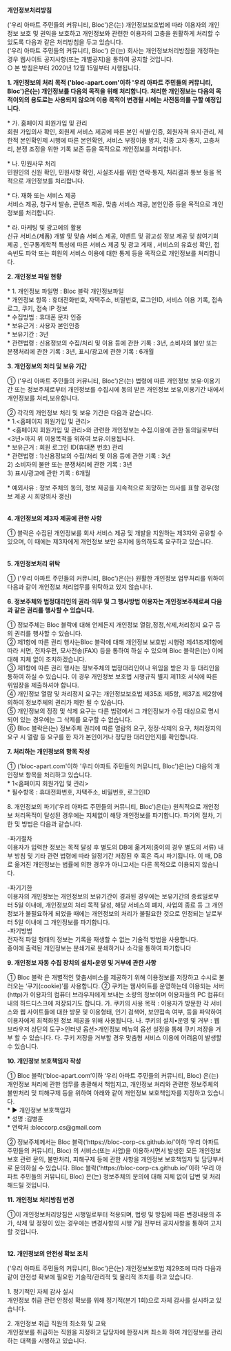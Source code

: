 <p><strong>개인정보처리방침</strong></p>
<p>('우리 아파트 주민들의 커뮤니티, Bloc')은(는) 개인정보보호법에 따라 이용자의 개인정보 보호 및 권익을 보호하고 개인정보와 관련한 이용자의 고충을 원활하게 처리할 수 있도록 다음과 같은 처리방침을 두고 있습니다.<br />('우리 아파트 주민들의 커뮤니티, Bloc')&nbsp;은(는) 회사는 개인정보처리방침을 개정하는 경우 웹사이트 공지사항(또는 개별공지)을 통하여 공지할 것입니다.<br />○ 본 방침은부터&nbsp;2020년&nbsp;12월&nbsp;15일부터 시행됩니다.</p>
<p><strong>1. 개인정보의 처리 목적&nbsp;('bloc-apart.com'이하 '우리 아파트 주민들의 커뮤니티, Bloc')은(는) 개인정보를 다음의 목적을 위해 처리합니다. 처리한 개인정보는 다음의 목적이외의 용도로는 사용되지 않으며 이용 목적이 변경될 시에는 사전동의를 구할 예정입니다.</strong></p>
<p>* 가. 홈페이지 회원가입 및 관리<br />회원 가입의사 확인, 회원제 서비스 제공에 따른 본인 식별&middot;인증, 회원자격 유지&middot;관리, 제한적 본인확인제 시행에 따른 본인확인, 서비스 부정이용 방지, 각종 고지&middot;통지, 고충처리, 분쟁 조정을 위한 기록 보존 등을 목적으로 개인정보를 처리합니다.</p>
<p>* 나. 민원사무 처리<br />민원인의 신원 확인, 민원사항 확인, 사실조사를 위한 연락&middot;통지, 처리결과 통보 등을 목적으로 개인정보를 처리합니다.</p>
<p>* 다. 재화 또는 서비스 제공<br />서비스 제공, 청구서 발송, 콘텐츠 제공, 맞춤 서비스 제공, 본인인증 등을 목적으로 개인정보를 처리합니다.</p>
<p>* 라. 마케팅 및 광고에의 활용<br />신규 서비스(제품) 개발 및 맞춤 서비스 제공, 이벤트 및 광고성 정보 제공 및 참여기회 제공 , 인구통계학적 특성에 따른 서비스 제공 및 광고 게재 , 서비스의 유효성 확인, 접속빈도 파악 또는 회원의 서비스 이용에 대한 통계 등을 목적으로 개인정보를 처리합니다.</p>
<p><strong>2. 개인정보 파일 현황</strong></p>
<p>* 1. 개인정보 파일명 : Bloc 블락 개인정보파일<br />* 개인정보 항목 : 휴대전화번호, 자택주소, 비밀번호, 로그인ID, 서비스 이용 기록, 접속 로그, 쿠키, 접속 IP 정보<br />* 수집방법 : 휴대폰 문자 인증<br />* 보유근거 : 사용자 본인인증<br />* 보유기간 : 3년<br />* 관련법령 : 신용정보의 수집/처리 및 이용 등에 관한 기록 : 3년, 소비자의 불만 또는 분쟁처리에 관한 기록 : 3년, 표시/광고에 관한 기록 : 6개월</p>
<p><strong>3. 개인정보의 처리 및 보유 기간</strong></p>
<p>①&nbsp;('우리 아파트 주민들의 커뮤니티, Bloc')은(는) 법령에 따른 개인정보 보유&middot;이용기간 또는 정보주체로부터 개인정보를 수집시에 동의 받은 개인정보 보유,이용기간 내에서 개인정보를 처리,보유합니다.</p>
<p>② 각각의 개인정보 처리 및 보유 기간은 다음과 같습니다.<br />* 1.&lt;홈페이지 회원가입 및 관리&gt;<br />* &lt;홈페이지 회원가입 및 관리&gt;와 관련한 개인정보는 수집.이용에 관한 동의일로부터&lt;3년&gt;까지 위 이용목적을 위하여 보유.이용됩니다.<br />* 보유근거 : 회원 로그인 ID(휴대폰 번호) 관리<br />* 관련법령 : 1)신용정보의 수집/처리 및 이용 등에 관한 기록 : 3년<br />2) 소비자의 불만 또는 분쟁처리에 관한 기록 : 3년<br />3) 표시/광고에 관한 기록 : 6개월</p>
<p>* 예외사유 : 정보 주체의 동의, 정보 제공을 지속적으로 희망하는 의사를 표할 경우(정보 제공 시 희망의사 갱신)</p>
<p><br /><strong>4. 개인정보의 제3자 제공에 관한 사항</strong></p>
<p>①&nbsp;블락은 수집된 개인정보를 회사 서비스 제공 및 개발을 지원하는 제3자와 공유할 수 있으며, 이 때에는 제3자에게 개인정보 보안 유지에 동의하도록 요구하고 있습니다.</p>
<p><br /><strong>5. 개인정보처리 위탁</strong></p>
<p>①&nbsp;('우리 아파트 주민들의 커뮤니티, Bloc')은(는) 원활한 개인정보 업무처리를 위하여 다음과 같이 개인정보 처리업무를 위탁하고 있지 않습니다.</p>
<p><strong>6. 정보주체와 법정대리인의 권리&middot;의무 및 그 행사방법 이용자는 개인정보주체로써 다음과 같은 권리를 행사할 수 있습니다.</strong></p>
<p>① 정보주체는 Bloc 블락에 대해 언제든지 개인정보 열람,정정,삭제,처리정지 요구 등의 권리를 행사할 수 있습니다.<br />② 제1항에 따른 권리 행사는Bloc 블락에 대해 개인정보 보호법 시행령 제41조제1항에 따라 서면, 전자우편, 모사전송(FAX) 등을 통하여 하실 수 있으며 Bloc 블락은(는) 이에 대해 지체 없이 조치하겠습니다.<br />③ 제1항에 따른 권리 행사는 정보주체의 법정대리인이나 위임을 받은 자 등 대리인을 통하여 하실 수 있습니다. 이 경우 개인정보 보호법 시행규칙 별지 제11호 서식에 따른 위임장을 제출하셔야 합니다.<br />④ 개인정보 열람 및 처리정지 요구는 개인정보보호법 제35조 제5항, 제37조 제2항에 의하여 정보주체의 권리가 제한 될 수 있습니다.<br />⑤ 개인정보의 정정 및 삭제 요구는 다른 법령에서 그 개인정보가 수집 대상으로 명시되어 있는 경우에는 그 삭제를 요구할 수 없습니다.<br />⑥ Bloc 블락은(는) 정보주체 권리에 따른 열람의 요구, 정정&middot;삭제의 요구, 처리정지의 요구 시 열람 등 요구를 한 자가 본인이거나 정당한 대리인인지를 확인합니다.</p>
<p><strong>7. 처리하는 개인정보의 항목 작성</strong></p>
<p>①&nbsp;('bloc-apart.com'이하 '우리 아파트 주민들의 커뮤니티, Bloc')은(는) 다음의 개인정보 항목을 처리하고 있습니다.<br />* 1&lt;홈페이지 회원가입 및 관리&gt;<br />* 필수항목 : 휴대전화번호, 자택주소, 비밀번호, 로그인ID</p>
<p>8. 개인정보의 파기('우리 아파트 주민들의 커뮤니티, Bloc')은(는) 원칙적으로 개인정보 처리목적이 달성된 경우에는 지체없이 해당 개인정보를 파기합니다. 파기의 절차, 기한 및 방법은 다음과 같습니다.</p>
<p>-파기절차<br />이용자가 입력한 정보는 목적 달성 후 별도의 DB에 옮겨져(종이의 경우 별도의 서류) 내부 방침 및 기타 관련 법령에 따라 일정기간 저장된 후 혹은 즉시 파기됩니다. 이 때, DB로 옮겨진 개인정보는 법률에 의한 경우가 아니고서는 다른 목적으로 이용되지 않습니다.</p>
<p>-파기기한<br />이용자의 개인정보는 개인정보의 보유기간이 경과된 경우에는 보유기간의 종료일로부터 5일 이내에, 개인정보의 처리 목적 달성, 해당 서비스의 폐지, 사업의 종료 등 그 개인정보가 불필요하게 되었을 때에는 개인정보의 처리가 불필요한 것으로 인정되는 날로부터 5일 이내에 그 개인정보를 파기합니다.<br />-파기방법<br />전자적 파일 형태의 정보는 기록을 재생할 수 없는 기술적 방법을 사용합니다.<br />종이에 출력된 개인정보는 분쇄기로 분쇄하거나 소각을 통하여 파기합니다</p>
<p><strong>9. 개인정보 자동 수집 장치의 설치&bull;운영 및 거부에 관한 사항</strong></p>
<p>① Bloc 블락 은 개별적인 맞춤서비스를 제공하기 위해 이용정보를 저장하고 수시로 불러오는 &lsquo;쿠기(cookie)&rsquo;를 사용합니다. ② 쿠키는 웹사이트를 운영하는데 이용되는 서버(http)가 이용자의 컴퓨터 브라우저에게 보내는 소량의 정보이며 이용자들의 PC 컴퓨터내의 하드디스크에 저장되기도 합니다. 가. 쿠키의 사용 목적 : 이용자가 방문한 각 서비스와 웹 사이트들에 대한 방문 및 이용형태, 인기 검색어, 보안접속 여부, 등을 파악하여 이용자에게 최적화된 정보 제공을 위해 사용됩니다. 나. 쿠키의 설치&bull;운영 및 거부 : 웹브라우저 상단의 도구&gt;인터넷 옵션&gt;개인정보 메뉴의 옵션 설정을 통해 쿠키 저장을 거부 할 수 있습니다. 다. 쿠키 저장을 거부할 경우 맞춤형 서비스 이용에 어려움이 발생할 수 있습니다.</p>
<p><strong>10. 개인정보 보호책임자 작성</strong></p>
<p>①&nbsp;Bloc 블락(&lsquo;bloc-apart.com&rsquo;이하 &lsquo;우리 아파트 주민들의 커뮤니티, Bloc)&nbsp;은(는) 개인정보 처리에 관한 업무를 총괄해서 책임지고, 개인정보 처리와 관련한 정보주체의 불만처리 및 피해구제 등을 위하여 아래와 같이 개인정보 보호책임자를 지정하고 있습니다.<br />* ▶ 개인정보 보호책임자<br />* 성명 :김병훈<br />* 연락처 :bloccorp.cs@gmail.com</p>
<p>② 정보주체께서는 Bloc 블락(&lsquo;https://bloc-corp-cs.github.io/&rsquo;이하 &lsquo;우리 아파트 주민들의 커뮤니티, Bloc) 의 서비스(또는 사업)을 이용하시면서 발생한 모든 개인정보 보호 관련 문의, 불만처리, 피해구제 등에 관한 사항을 개인정보 보호책임자 및 담당부서로 문의하실 수 있습니다. Bloc 블락(&lsquo;https://bloc-corp-cs.github.io/&rsquo;이하 &lsquo;우리 아파트 주민들의 커뮤니티, Bloc) 은(는) 정보주체의 문의에 대해 지체 없이 답변 및 처리해드릴 것입니다.</p>
<p><strong>11. 개인정보 처리방침 변경</strong></p>
<p>①이 개인정보처리방침은 시행일로부터 적용되며, 법령 및 방침에 따른 변경내용의 추가, 삭제 및 정정이 있는 경우에는 변경사항의 시행 7일 전부터 공지사항을 통하여 고지할 것입니다.</p>
<p><br /><strong>12. 개인정보의 안전성 확보 조치&nbsp;</strong></p>
<p>('우리 아파트 주민들의 커뮤니티, Bloc')은(는) 개인정보보호법 제29조에 따라 다음과 같이 안전성 확보에 필요한 기술적/관리적 및 물리적 조치를 하고 있습니다.</p>
<p>1. 정기적인 자체 감사 실시<br />개인정보 취급 관련 안정성 확보를 위해 정기적(분기 1회)으로 자체 감사를 실시하고 있습니다.</p>
<p>2. 개인정보 취급 직원의 최소화 및 교육<br />개인정보를 취급하는 직원을 지정하고 담당자에 한정시켜 최소화 하여 개인정보를 관리하는 대책을 시행하고 있습니다.</p>
